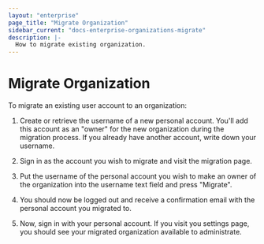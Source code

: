 ```yaml
---
layout: "enterprise"
page_title: "Migrate Organization"
sidebar_current: "docs-enterprise-organizations-migrate"
description: |-
  How to migrate existing organization.
---
```


# Migrate Organization

To migrate an existing user account to an organization:

1. Create or retrieve the username of a new personal account. You'll
add this account as an "owner" for the new organization during the
migration process. If you already have another account, write down your
username.

2. Sign in as the account you wish to migrate and visit the migration page.

3. Put the username of the personal account you wish to make an owner
of the organization into the username text field and press "Migrate".

4. You should now be logged out and receive a confirmation email with
the personal account you migrated to.

5. Now, sign in with your personal account. If you visit you settings page,
you should see your migrated organization available to administrate.

